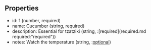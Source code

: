 ## Properties

- id: 1 (number, required)
- name: Cucumber (string, required)
- description: Essential for tzatziki (string, :[required](required.md required:"required"))
- notes: Watch the temperature (string, :[optional](required.md))